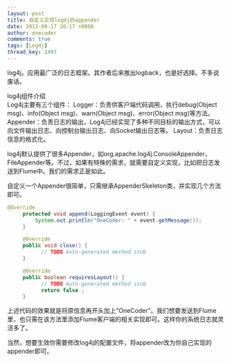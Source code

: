 ```yaml
---
layout: post
title: 自定义实现log4j的appender
date: 2013-09-17 20:17 +0800
author: onecoder
comments: true
tags: [Log4j]
thread_key: 1497
---
```


log4j，应用最广泛的日志框架。其作者后来推出logback，也是好选择。不多说废话。

log4j组件介绍  
Log4j主要有三个组件：
	Logger：负责供客户端代码调用，执行debug(Object msg)、info(Object msg)、warn(Object msg)、error(Object msg)等方法。  
	Appender：负责日志的输出，Log4j已经实现了多种不同目标的输出方式，可以向文件输出日志、向控制台输出日志、向Socket输出日志等。  	Layout：负责日志信息的格式化。

log4j默认提供了很多Appender，如org.apache.log4j.ConsoleAppender，FileAppender等。不过，如果有特殊的需求，就需要自定义实现，比如把日志发送到Flume中。我们的需求正是如此。

自定义一个Appender很简单，只需继承AppenderSkeleton类，并实现几个方法即可。

```java
@Override
     protected void append(LoggingEvent event) {
         System.out.println("OneCoder: " + event.getMessage());
     }

     @Override
     public void close() {
           // TODO Auto-generated method stub
     }

     @Override
     public boolean requiresLayout() {
           // TODO Auto-generated method stub
           return false ;
     }
```

上述代码的效果就是将原信息再开头加上"OneCoder"。我们想要发送到Flume里，也只需在该方法里添加Flume客户端的相关实现即可。这样你的系统日志就灵活多了。

当然，想要生效你需要修改log4j的配置文件，将appender改为你自己实现的appender即可。

